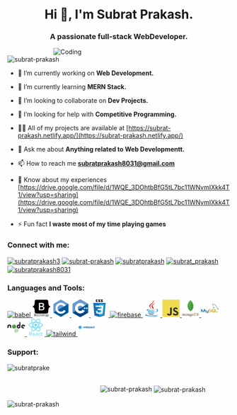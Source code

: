 <h1 align="center">Hi 👋, I'm Subrat Prakash.</h1>
<h3 align="center">A passionate full-stack WebDeveloper.</h3>
<img align="right" alt="Coding" width="400" src="https://cdn.dribbble.com/users/1162077/screenshots/3848914/programmer.gif">

<p align="left"> <img src="https://komarev.com/ghpvc/?username=subrat-prakash&label=Profile%20views&color=0e75b6&style=flat" alt="subrat-prakash" /> </p>

- 🔭 I’m currently working on **Web Development.**

- 🌱 I’m currently learning **MERN Stack.**

- 👯 I’m looking to collaborate on **Dev Projects.**

- 🤝 I’m looking for help with **Competitive Programming.**

- 👨‍💻 All of my projects are available at [https://subrat-prakash.netlify.app/](https://subrat-prakash.netlify.app/)

- 💬 Ask me about **Anything related to Web Developmentt.**

- 📫 How to reach me **subratprakash8031@gmail.com**

- 📄 Know about my experiences [https://drive.google.com/file/d/1WQE_3DOhtbBfG5tL7bc11WNvmIXkk4T1/view?usp=sharing](https://drive.google.com/file/d/1WQE_3DOhtbBfG5tL7bc11WNvmIXkk4T1/view?usp=sharing)

- ⚡ Fun fact **I waste most of my time playing games**

<h3 align="left">Connect with me:</h3>
<p align="left">
<a href="https://twitter.com/subratprakash3" target="blank"><img align="center" src="https://raw.githubusercontent.com/rahuldkjain/github-profile-readme-generator/master/src/images/icons/Social/twitter.svg" alt="subratprakash3" height="30" width="40" /></a>
<a href="https://linkedin.com/in/subrat-prakash" target="blank"><img align="center" src="https://raw.githubusercontent.com/rahuldkjain/github-profile-readme-generator/master/src/images/icons/Social/linked-in-alt.svg" alt="subrat-prakash" height="30" width="40" /></a>
<a href="https://instagram.com/subratprakash" target="blank"><img align="center" src="https://raw.githubusercontent.com/rahuldkjain/github-profile-readme-generator/master/src/images/icons/Social/instagram.svg" alt="subratprakash" height="30" width="40" /></a>
<a href="https://www.leetcode.com/subrat_prakash" target="blank"><img align="center" src="https://raw.githubusercontent.com/rahuldkjain/github-profile-readme-generator/master/src/images/icons/Social/leet-code.svg" alt="subrat_prakash" height="30" width="40" /></a>
<a href="https://auth.geeksforgeeks.org/user/subratprakash8031" target="blank"><img align="center" src="https://raw.githubusercontent.com/rahuldkjain/github-profile-readme-generator/master/src/images/icons/Social/geeks-for-geeks.svg" alt="subratprakash8031" height="30" width="40" /></a>
</p>

<h3 align="left">Languages and Tools:</h3>
<p align="left"> <a href="https://babeljs.io/" target="_blank" rel="noreferrer"> <img src="https://www.vectorlogo.zone/logos/babeljs/babeljs-icon.svg" alt="babel" width="40" height="40"/> </a> <a href="https://getbootstrap.com" target="_blank" rel="noreferrer"> <img src="https://raw.githubusercontent.com/devicons/devicon/master/icons/bootstrap/bootstrap-plain-wordmark.svg" alt="bootstrap" width="40" height="40"/> </a> <a href="https://www.cprogramming.com/" target="_blank" rel="noreferrer"> <img src="https://raw.githubusercontent.com/devicons/devicon/master/icons/c/c-original.svg" alt="c" width="40" height="40"/> </a> <a href="https://www.w3schools.com/cpp/" target="_blank" rel="noreferrer"> <img src="https://raw.githubusercontent.com/devicons/devicon/master/icons/cplusplus/cplusplus-original.svg" alt="cplusplus" width="40" height="40"/> </a> <a href="https://www.w3schools.com/css/" target="_blank" rel="noreferrer"> <img src="https://raw.githubusercontent.com/devicons/devicon/master/icons/css3/css3-original-wordmark.svg" alt="css3" width="40" height="40"/> </a> <a href="https://firebase.google.com/" target="_blank" rel="noreferrer"> <img src="https://www.vectorlogo.zone/logos/firebase/firebase-icon.svg" alt="firebase" width="40" height="40"/> </a> <a href="https://www.java.com" target="_blank" rel="noreferrer"> <img src="https://raw.githubusercontent.com/devicons/devicon/master/icons/java/java-original.svg" alt="java" width="40" height="40"/> </a> <a href="https://developer.mozilla.org/en-US/docs/Web/JavaScript" target="_blank" rel="noreferrer"> <img src="https://raw.githubusercontent.com/devicons/devicon/master/icons/javascript/javascript-original.svg" alt="javascript" width="40" height="40"/> </a> <a href="https://www.mongodb.com/" target="_blank" rel="noreferrer"> <img src="https://raw.githubusercontent.com/devicons/devicon/master/icons/mongodb/mongodb-original-wordmark.svg" alt="mongodb" width="40" height="40"/> </a> <a href="https://www.mysql.com/" target="_blank" rel="noreferrer"> <img src="https://raw.githubusercontent.com/devicons/devicon/master/icons/mysql/mysql-original-wordmark.svg" alt="mysql" width="40" height="40"/> </a> <a href="https://nodejs.org" target="_blank" rel="noreferrer"> <img src="https://raw.githubusercontent.com/devicons/devicon/master/icons/nodejs/nodejs-original-wordmark.svg" alt="nodejs" width="40" height="40"/> </a> <a href="https://reactjs.org/" target="_blank" rel="noreferrer"> <img src="https://raw.githubusercontent.com/devicons/devicon/master/icons/react/react-original-wordmark.svg" alt="react" width="40" height="40"/> </a> <a href="https://tailwindcss.com/" target="_blank" rel="noreferrer"> <img src="https://www.vectorlogo.zone/logos/tailwindcss/tailwindcss-icon.svg" alt="tailwind" width="40" height="40"/> </a> <a href="https://webpack.js.org" target="_blank" rel="noreferrer"> <img src="https://raw.githubusercontent.com/devicons/devicon/d00d0969292a6569d45b06d3f350f463a0107b0d/icons/webpack/webpack-original-wordmark.svg" alt="webpack" width="40" height="40"/> </a> </p>

<h3 align="left">Support:</h3>
<p><a href="https://www.buymeacoffee.com/subratprake"> <img align="left" src="https://cdn.buymeacoffee.com/buttons/v2/default-yellow.png" height="50" width="210" alt="subratprake" /></a></p><br><br>

<p><img align="left" src="https://github-readme-stats.vercel.app/api/top-langs?username=subrat-prakash&show_icons=true&locale=en&layout=compact" alt="subrat-prakash" /></p>

<p>&nbsp;<img align="center" src="https://github-readme-stats.vercel.app/api?username=subrat-prakash&show_icons=true&locale=en" alt="subrat-prakash" /></p>

<p><img align="center" src="https://github-readme-streak-stats.herokuapp.com/?user=subrat-prakash&" alt="subrat-prakash" /></p>


